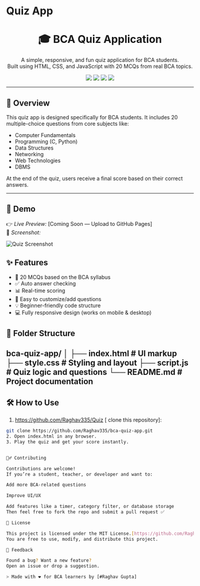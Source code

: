 # Quiz App
<h1 align="center">🎓 BCA Quiz Application</h1>

<p align="center">
  A simple, responsive, and fun quiz application for BCA students.<br/>
  Built using HTML, CSS, and JavaScript with 20 MCQs from real BCA topics.
</p>

<p align="center">
  <img src="https://img.shields.io/badge/HTML-5-orange?logo=html5" />
  <img src="https://img.shields.io/badge/CSS-3-blue?logo=css3" />
  <img src="https://img.shields.io/badge/JavaScript-ES6-yellow?logo=javascript" />
  <img src="https://img.shields.io/badge/License-MIT-green" />
</p>

---

## 🧠 Overview

This quiz app is designed specifically for BCA students. It includes 20 multiple-choice questions from core subjects like:

- Computer Fundamentals
- Programming (C, Python)
- Data Structures
- Networking
- Web Technologies
- DBMS

At the end of the quiz, users receive a final score based on their correct answers.

---

## 🚀 Demo

👉 *Live Preview:* [Coming Soon — Upload to GitHub Pages]  
📸 *Screenshot:*

![Quiz Screenshot]()


## ✨ Features

- 🎯 20 MCQs based on the BCA syllabus
- ✅ Auto answer checking
- 📊 Real-time scoring
- 🧩 Easy to customize/add questions
- 💡 Beginner-friendly code structure
- 💻 Fully responsive design (works on mobile & desktop)


## 📁 Folder Structure
bca-quiz-app/ │ ├── index.html         # UI markup ├── style.css          # Styling and layout ├── script.js          # Quiz logic and questions └── README.md          # Project documentation
---

## 🛠 How to Use

1.  https://github.com/Raghav335/Quiz [ clone this repository]:
   ```bash
   git clone https://github.com/Raghav335/bca-quiz-app.git
2. Open index.html in any browser.
3. Play the quiz and get your score instantly.


🙋‍♂ Contributing

Contributions are welcome!
If you’re a student, teacher, or developer and want to:

Add more BCA-related questions

Improve UI/UX

Add features like a timer, category filter, or database storage
Then feel free to fork the repo and submit a pull request ✅

📜 License

This project is licensed under the MIT License.[https://github.com/Raghav335/Quiz/blob/main/LICENSE]
You are free to use, modify, and distribute this project.

💬 Feedback

Found a bug? Want a new feature?
Open an issue or drop a suggestion.

> Made with ❤ for BCA learners by [#Raghav Gupta]


